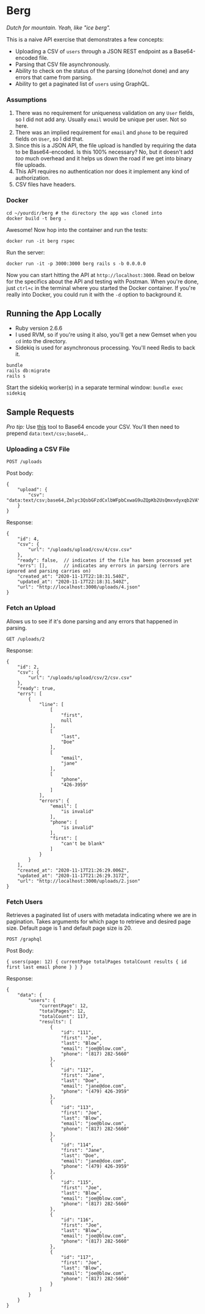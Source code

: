 # Berg

*Dutch for mountain. Yeah, like "ice berg".*

This is a naive API exercise that demonstrates a few concepts:
- Uploading a CSV of `users` through a JSON REST endpoint as a Base64-encoded file.
- Parsing that CSV file asynchronously.
- Ability to check on the status of the parsing (done/not done) and any errors that came from parsing.
- Ability to get a paginated list of `users` using GraphQL.

### Assumptions

1. There was no requirement for uniqueness validation on any `User` fields, so I did not add any. Usually `email` would be unique per user. Not so here.
2. There was an implied requirement for `email` and `phone` to be required fields on `User`, so I did that.
3. Since this is a JSON API, the file upload is handled by requiring the data to be Base64-encoded. Is this 100% necessary? No, but it doesn't add _too_ much overhead and it helps us down the road if we get into binary file uploads.
4. This API requires no authentication nor does it implement any kind of authorization.
5. CSV files have headers.

### Docker

```
cd ~/yourdir/berg # the directory the app was cloned into
docker build -t berg .
```

Awesome! Now hop into the container and run the tests:

```
docker run -it berg rspec
```

Run the server:
```
docker run -it -p 3000:3000 berg rails s -b 0.0.0.0
```

Now you can start hitting the API at `http://localhost:3000`. Read on below for the specifics about the API and testing with Postman. When you're done, just `ctrl+c` in the terminal where you started the Docker container. If you're really into Docker, you could run it with the `-d` option to background it.

## Running the App Locally

- Ruby version 2.6.6
- I used RVM, so if you're using it also, you'll get a new Gemset when you `cd` into the directory.
- Sidekiq is used for asynchronous processing. You'll need Redis to back it.

```
bundle
rails db:migrate
rails s
```

Start the sidekiq worker(s) in a separate terminal window: `bundle exec sidekiq`

## Sample Requests

_Pro tip:_ Use [this](https://onlinecsvtools.com/convert-csv-to-base64) tool to Base64 encode your CSV. You'll then need to prepend `data:text/csv;base64,`.

### Uploading a CSV File

`POST /uploads`

Post body:
```
{
    "upload": {
        "csv": "data:text/csv;base64,Zmlyc3QsbGFzdCxlbWFpbCxwaG9uZQpKb2UsQmxvdyxqb2VAYmxvdy5jb20sODE3LTI4Mi01NjYwCkphbmUsRG9lLGphbmVAZG9lLmNvbSw0NzktNDI2LTM5NTkK"
    }
}
```

Response:
```
{
    "id": 4,
    "csv": {
        "url": "/uploads/upload/csv/4/csv.csv"
    },
    "ready": false,  // indicates if the file has been processed yet
    "errs": [],      // indicates any errors in parsing (errors are ignored and parsing carries on)
    "created_at": "2020-11-17T22:18:31.540Z",
    "updated_at": "2020-11-17T22:18:31.540Z",
    "url": "http://localhost:3000/uploads/4.json"
}
```
### Fetch an Upload

Allows us to see if it's done parsing and any errors that happened in parsing.

`GET /uploads/2`

Response:
```
{
    "id": 2,
    "csv": {
        "url": "/uploads/upload/csv/2/csv.csv"
    },
    "ready": true,
    "errs": [
        {
            "line": [
                [
                    "first",
                    null
                ],
                [
                    "last",
                    "Doe"
                ],
                [
                    "email",
                    "jane"
                ],
                [
                    "phone",
                    "426-3959"
                ]
            ],
            "errors": {
                "email": [
                    "is invalid"
                ],
                "phone": [
                    "is invalid"
                ],
                "first": [
                    "can't be blank"
                ]
            }
        }
    ],
    "created_at": "2020-11-17T21:26:29.006Z",
    "updated_at": "2020-11-17T21:26:29.317Z",
    "url": "http://localhost:3000/uploads/2.json"
}
```

### Fetch Users

Retrieves a paginated list of users with metadata indicating where we are in pagination. Takes arguments for which page to retrieve and desired page size. Default page is 1 and default page size is 20.

`POST /graphql`

Post Body:
```
{ users(page: 12) { currentPage totalPages totalCount results { id first last email phone } } }
```

Response:
```
{
    "data": {
        "users": {
            "currentPage": 12,
            "totalPages": 12,
            "totalCount": 117,
            "results": [
                {
                    "id": "111",
                    "first": "Joe",
                    "last": "Blow",
                    "email": "joe@blow.com",
                    "phone": "(817) 282-5660"
                },
                {
                    "id": "112",
                    "first": "Jane",
                    "last": "Doe",
                    "email": "jane@doe.com",
                    "phone": "(479) 426-3959"
                },
                {
                    "id": "113",
                    "first": "Joe",
                    "last": "Blow",
                    "email": "joe@blow.com",
                    "phone": "(817) 282-5660"
                },
                {
                    "id": "114",
                    "first": "Jane",
                    "last": "Doe",
                    "email": "jane@doe.com",
                    "phone": "(479) 426-3959"
                },
                {
                    "id": "115",
                    "first": "Joe",
                    "last": "Blow",
                    "email": "joe@blow.com",
                    "phone": "(817) 282-5660"
                },
                {
                    "id": "116",
                    "first": "Joe",
                    "last": "Blow",
                    "email": "joe@blow.com",
                    "phone": "(817) 282-5660"
                },
                {
                    "id": "117",
                    "first": "Joe",
                    "last": "Blow",
                    "email": "joe@blow.com",
                    "phone": "(817) 282-5660"
                }
            ]
        }
    }
}
```
